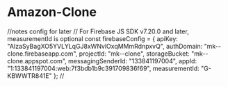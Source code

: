 # Amazon-Clone
//notes
config for later
// For Firebase JS SDK v7.20.0 and later, measurementId is optional
const firebaseConfig = {
  apiKey: "AIzaSyBagXO5YVLYLqGJ8xWNvlOxqMMmRdnpxvQ",
  authDomain: "mk--clone.firebaseapp.com",
  projectId: "mk--clone",
  storageBucket: "mk--clone.appspot.com",
  messagingSenderId: "133841197004",
  appId: "1:133841197004:web:7f3bdb1b9c391709836f69",
  measurementId: "G-KBWWTR841E"
};
//